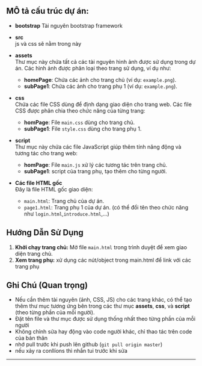 ## MÔ tả cấu trúc dự án:

- **bootstrap**
  Tài nguyên bootstrap framework

- **src**  
  js và css sẽ nằm trong này

- **assets**  
  Thư mục này chứa tất cả các tài nguyên hình ảnh được sử dụng trong dự án. Các hình ảnh được phân loại theo trang sử dụng, ví dụ như:

  - **homePage**: Chứa các ảnh cho trang chủ (ví dụ: `example.png`).
  - **subPage1**: Chứa các ảnh cho trang phụ 1 (ví dụ: `example.png`).

- **css**  
  Chứa các file CSS dùng để định dạng giao diện cho trang web. Các file CSS được phân chia theo chức năng của từng trang:

  - **homPage**: File `main.css` dùng cho trang chủ.
  - **subPage1**: File `style.css` dùng cho trang phụ 1.

- **script**  
  Thư mục này chứa các file JavaScript giúp thêm tính năng động và tương tác cho trang web:

  - **homPage**: File `main.js` xử lý các tương tác trên trang chủ.
  - **subPage1**: script của trang phụ, tạo thêm cho từng người.

- **Các file HTML gốc**  
  Đây là file HTML gốc giao diện:
  - `main.html`: Trang chủ của dự án.
  - `page1.html`: Trang phụ 1 của dự án. (có thể đổi tên theo chức năng như `login.html`,`introduce.html`,...)

## Hướng Dẫn Sử Dụng

1. **Khởi chạy trang chủ:** Mở file `main.html` trong trình duyệt để xem giao diện trang chủ.
2. **Xem trang phụ:** xử dụng các nút/object trong main.html để link với các trang phụ

## Ghi Chú (Quan trọng)

- Nếu cần thêm tài nguyên (ảnh, CSS, JS) cho các trang khác, có thể tạo thêm thư mục tương ứng bên trong các thư mục **assets**, **css**, và **script** (theo từng phần của mỗi người).
- Đặt tên file và thư mục được sử dụng thống nhất theo từng phần của mỗi người
- Không chỉnh sửa hay động vào code người khác, chỉ thao tác trên code của bản thân
- nhớ pull trước khi push lên github (`git pull origin master`)
- nếu xảy ra conllíons thì nhắn tui trước khi sửa

---
